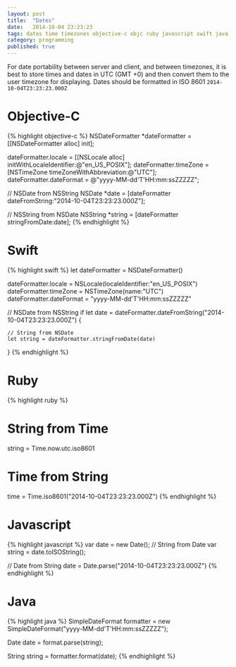 ```yaml
---
layout: post
title:  "Dates"
date:   2014-10-04 23:23:23
tags: dates time timezones objective-c objc ruby javascript swift java
category: programming
published: true
---
```


For date portability between server and client, and between timezones, it is best to store times and dates in UTC (GMT +0) and then convert them to the user timezone for displaying.
Dates should be formatted in ISO 8601 `2014-10-04T23:23:23.000Z`

# Objective-C

{% highlight objective-c %}
NSDateFormatter *dateFormatter = [[NSDateFormatter alloc] init];

dateFormatter.locale = [[NSLocale alloc] initWithLocaleIdentifier:@"en_US_POSIX"];
dateFormatter.timeZone = [NSTimeZone timeZoneWithAbbreviation:@"UTC"];
dateFormatter.dateFormat = @"yyyy-MM-dd'T'HH:mm:ssZZZZZ";

// NSDate from NSString
NSDate *date = [dateFormatter dateFromString:"2014-10-04T23:23:23.000Z"];

// NSString from NSDate
NSString *string = [dateFormatter stringFromDate:date];
{% endhighlight %}

# Swift

{% highlight swift %}
let dateFormatter = NSDateFormatter()

dateFormatter.locale = NSLocale(localeIdentifier:"en_US_POSIX")
dateFormatter.timeZone = NSTimeZone(name:"UTC")
dateFormatter.dateFormat = "yyyy-MM-dd'T'HH:mm:ssZZZZZ"

// NSDate from NSString
if let date = dateFormatter.dateFromString("2014-10-04T23:23:23.000Z") {

    // String from NSDate
    let string = dateFormatter.stringFromDate(date)
}
{% endhighlight %}

# Ruby

{% highlight ruby %}
# String from Time
string = Time.now.utc.iso8601

# Time from String
time = Time.iso8601("2014-10-04T23:23:23.000Z")
{% endhighlight %}

# Javascript

{% highlight javascript %}
var date = new Date();
// String from Date
var string = date.toISOString();

// Date from String
date = Date.parse("2014-10-04T23:23:23.000Z")
{% endhighlight %}

# Java

{% highlight java %}
SimpleDateFormat formatter = new SimpleDateFormat("yyyy-MM-dd'T'HH:mm:ssZZZZZ");

Date date = format.parse(string);

String string = formatter.format(date);
{% endhighlight %}
